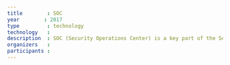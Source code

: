 ```yaml
---
title        : SOC
year		: 2017
type         : technology
technology   :
description  : SOC (Security Operations Center) is a key part of the Security capabilities.
organizers   :
participants :
---
```


